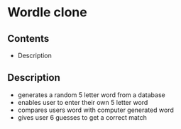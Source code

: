 # Wordle clone

## Contents

* Description

## Description

* generates a random 5 letter word from a database
* enables user to enter their own 5 letter word
* compares users word with computer generated word
* gives user 6 guesses to get a correct match

